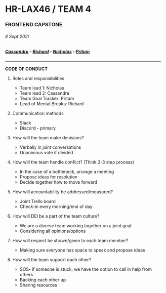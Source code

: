 # HR-LAX46 / TEAM 4

### FRONTEND CAPSTONE

###### _8 Sept 2021_
##### [Cassandra](https://github.com/orgs/FEC-Team-4/people/cassbarragan) - [Richard](https://github.com/orgs/FEC-Team-4/people/richardcuii) - [Nicholas](https://github.com/orgs/FEC-Team-4/people/nicholaswma) - [Pritam](https://github.com/orgs/FEC-Team-4/people/pritms)

---------------------------
**CODE OF CONDUCT**

1. Roles and responsibilities
	 - Team lead 1: Nicholas
    - Team lead 2: Cassandra
    - Team Goal Tracker: Pritam
    - Lead of Mental Breaks: Richard
    
2. Communication methods
    - Slack
    - Discord - primary

3. How will the team make decisions?
    - Verbally in joint conversations
     - Unanimous vote if divided
     
4. How will the team handle conflict? (Think 2-3 step process)
    - In the case of a bottleneck, arrange a meeting
    - Propose ideas for resolution
    -  Decide together how to move forward
    
5. How will accountability be addressed/measured?
    - Joint Trello board
    -  Check-in every morning/end of day
    
6. How will DEI be a part of the team culture?
    - We are a diverse team working together on a joint goal
    - Considering all opinions/options
    
7. How will respect be shown/given to each team member?
    - Making sure everyone has space to speak and propose ideas

8. How will the team support each other?
    - SOS- if someone is stuck, we have the option to call in help from others
    - Backing each other up
    - Sharing resources
